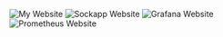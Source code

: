 ![My Website](https://user-images.githubusercontent.com/105356421/227630714-3f1d78e5-5bda-41e8-911c-77078a31a97f.JPG)
![Sockapp Website](https://user-images.githubusercontent.com/105356421/227630715-485f6c6f-aa7c-42a9-afa6-6c62ce75d564.JPG)
![Grafana Website](https://user-images.githubusercontent.com/105356421/227630717-f3cf2b25-f2f6-42c7-b0ea-51846063bf31.JPG)
![Prometheus Website](https://user-images.githubusercontent.com/105356421/227630718-17914672-a844-4bc6-b3d6-64d99428ccfd.JPG)
